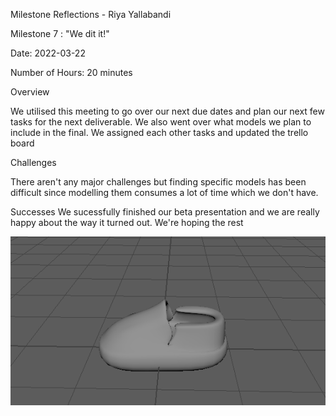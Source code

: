 Milestone Reflections - Riya Yallabandi

Milestone 7 : "We dit it!"


Date: 2022-03-22

Number of Hours: 20 minutes


Overview

We utilised this meeting to go over our next due dates and plan our next few tasks for the next deliverable.
We also went over what models we plan to include in the final. We assigned each other tasks and updated
the trello board


Challenges

There aren't any major challenges but finding specific models has been difficult since modelling them 
consumes a lot of time which we don't have.

Successes
We sucessfully finished our beta presentation and we are really happy about the way it turned out. We're hoping
the rest 


![](https://github.com/BIT-IMD-Learning-with-AS/imd3901-term-project-nard/blob/main/documentation/blogposts/Moccasin.PNG?raw=true)
